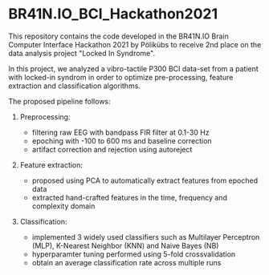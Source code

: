 # BR41N.IO_BCI_Hackathon2021

This repository contains the code developed in the BR41N.IO Brain Computer Interface Hackathon 2021 by Pölikübs to receive 2nd place on the data analysis project "Locked In Syndrome".

In this project, we analyzed a vibro-tactile P300 BCI data-set from a patient with locked-in syndrom in order to optimize pre-processing, feature extraction and classification algorithms.

The proposed pipeline follows:

1. Preprocessing:
    * filtering raw EEG with bandpass FIR filter at 0.1-30 Hz
    * epoching with -100 to 600 ms and baseline correction
    * artifact correction and rejection using autoreject
    
2. Feature extraction:
    * proposed using PCA to automatically extract features from epoched data 
    * extracted hand-crafted features in the time, frequency and complexity domain
    
3. Classification:
    * implemented 3 widely used classifiers such as Multilayer Perceptron (MLP), K-Nearest Neighbor (KNN) and Naive Bayes (NB)
    * hyperparamter tuning performed using 5-fold crossvalidation
    * obtain an average classification rate across multiple runs